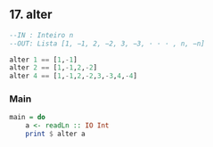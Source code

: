 ## 17. alter
[](solver.hs)
```hs
--IN : Inteiro n
--OUT: Lista [1, −1, 2, −2, 3, −3, · · · , n, −n]

alter 1 == [1,-1]
alter 2 == [1,-1,2,-2]
alter 4 == [1,-1,2,-2,3,-3,4,-4]
```


<!--MAIN_BEGIN-->
### Main
```hs
main = do
    a <- readLn :: IO Int
    print $ alter a

```
<!--MAIN_END-->
